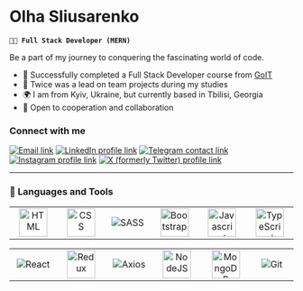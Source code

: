 # Olha Sliusarenko

**`👨‍💻 Full Stack Developer (MERN)`**

Be a part of my journey to conquering the fascinating world of code.

- 🎯 Successfully completed a Full Stack Developer course from [GoIT](https://github.com/goitacademy)
- 🚀 Twice was a lead on team projects during my studies
- 🌍 I am from Kyiv, Ukraine, but currently based in Tbilisi, Georgia
- 🤝 Open to cooperation and collaboration

### Connect with me

[![Email link](https://img.shields.io/badge/email-%23ececec?style=for-the-badge&logo=email)](mailto:olhasliusarenkowork@gmail.com)
[![LinkedIn profile link](https://img.shields.io/badge/linkedin-%230077B5.svg?style=for-the-badge&logo=linkedin)](https://www.linkedin.com/in/olha-sliusarenko/)
[![Telegram contact link](https://img.shields.io/badge/telegram-%23ececec?style=for-the-badge&logo=telegram)](https://t.me/olhasliusarenko)
[![Instagram profile link](https://img.shields.io/badge/instagram-E4405F?style=for-the-badge&logo=instagram)](https://www.instagram.com/committedto_git/)
[![X (formerly Twitter) profile link](https://img.shields.io/twitter/follow/committedto_git?style=for-the-badge&logo=X&color=%231a1813)](https://x.com/committedto_git)

---

### 🧰 Languages and Tools

<table width="320px">
  <tbody>
    <tr>
      <td width="80px" align="center">
        <img height=50 alt="HTML" src="https://cdn.jsdelivr.net/gh/devicons/devicon/icons/html5/html5-original.svg" />
      </td>
      <td width="80px" align="center">
        <img height=50 alt="CSS" src="https://cdn.jsdelivr.net/gh/devicons/devicon/icons/css3/css3-original.svg" />
      </td>
      <td width="80px" align="center">
        <img alt="SASS" src="https://cdn.jsdelivr.net/gh/devicons/devicon/icons/sass/sass-original.svg" />
      </td>
      <td width="80px" align="center">
        <img height=50 alt="Bootstrap" src="https://cdn.jsdelivr.net/gh/devicons/devicon@latest/icons/bootstrap/bootstrap-original.svg" />
      </td>
      <td width="80px" align="center">
        <img height=50 alt="Javascript" src="https://cdn.jsdelivr.net/gh/devicons/devicon/icons/javascript/javascript-original.svg" />
      </td>
      <td width="80px" align="center">
        <img height=50 alt="TypeScript" src="https://cdn.jsdelivr.net/gh/devicons/devicon/icons/typescript/typescript-plain.svg" />
      </td>
    </tr>
  </tbody>
</table>

<table width="320px">
  <tbody>
    <tr>
     <td width="80px" align="center">
       <img alt="React" src="https://cdn.jsdelivr.net/gh/devicons/devicon/icons/react/react-original.svg" />
      </td>
      <td width="80px" align="center">
        <img height=50 alt="Redux" src="https://cdn.jsdelivr.net/gh/devicons/devicon/icons/redux/redux-original.svg" />
      </td>
      <td width="80px" align="center">
        <img alt="Axios" src="https://cdn.jsdelivr.net/gh/devicons/devicon@latest/icons/axios/axios-plain.svg" />
      </td>
      <td width="80px" align="center">
        <img height=50 alt="NodeJS" src="https://cdn.jsdelivr.net/gh/devicons/devicon@latest/icons/nodejs/nodejs-original.svg" />
      </td>
      <td width="80px" align="center">
        <img height=50 alt="MongoDB" src="https://cdn.jsdelivr.net/gh/devicons/devicon@latest/icons/mongodb/mongodb-plain-wordmark.svg" />
      </td>
      <td width="80px" align="center">
        <img alt="Git" src="https://cdn.jsdelivr.net/gh/devicons/devicon@latest/icons/git/git-plain-wordmark.svg" />
      </td>
    </tr>
  </tbody>
</table>
